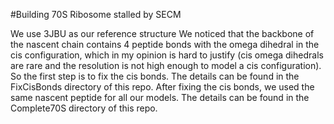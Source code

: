 #Building 70S Ribosome stalled by SECM

We use 3JBU as our reference structure 
We noticed that the backbone of the nascent chain contains 4 peptide bonds with the omega dihedral in the cis configuration, which in my opinion is hard to justify (cis omega dihedrals are rare and the resolution is not high enough to model a cis configuration).
So the first step is to fix the cis bonds. 
The details can be found in the FixCisBonds directory of this repo.
After fixing the cis bonds, we used the same nascent peptide for all our models. 
The details can be found in the Complete70S directory of this repo. 



